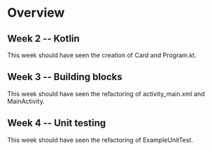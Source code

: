 # Overview

## Week 2 -- Kotlin

This week should have seen the creation of Card and Program.kt.

## Week 3 -- Building blocks

This week should have seen the refactoring of activity_main.xml and MainActivity.

## Week 4 -- Unit testing

This week should have seen the refactoring of ExampleUnitTest.